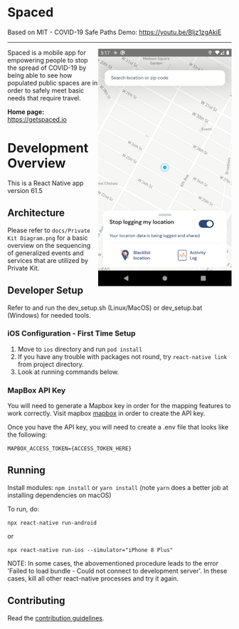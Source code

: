 # Spaced

Based on MIT - COVID-19 Safe Paths
Demo: https://youtu.be/Bljz1zgAkiE

----

<img align="right" width="300" src="./assets/PreviewUI.png" data-canonical-src="./assets/PreviewUI.png"/>

Spaced is a mobile app for empowering people to stop the spread of COVID-19 by being able to see how populated public spaces are in order to safely meet basic needs that require travel.

**Home page:** https://getspaced.io

# Development Overview

This is a React Native app version 61.5

## Architecture

Please refer to `docs/Private Kit Diagram.png` for a basic overview on the sequencing of generalized events and services that are utilized by Private Kit.

## Developer Setup

Refer to and run the dev_setup.sh (Linux/MacOS) or dev_setup.bat (Windows) for needed tools.

### iOS Configuration - First Time Setup

1. Move to `ios` directory and run `pod install`
2. If you have any trouble with packages not round, try `react-native link` from project directory.
3. Look at running commands below.

### MapBox API Key
You will need to generate a Mapbox key in order for the mapping features to work correctly. Visit mapbox [mapbox](https://www.mapbox.com/) in order to create the API key.

Once you have the API key, you will need to create a .env file that looks like the following:
```
MAPBOX_ACCESS_TOKEN={ACCESS_TOKEN_HERE}
```

## Running

Install modules:
```npm install``` or ```yarn install``` (note ```yarn``` does a better job at installing dependencies on macOS)

To run, do:
```
npx react-native run-android
```
or
```
npx react-native run-ios --simulator="iPhone 8 Plus"
```

NOTE: In some cases, the abovementioned procedure leads to the error 'Failed to load bundle - Could not connect to development server'. In these cases, kill all other react-native processes and try it again.

## Contributing

Read the [contribution guidelines](CONTRIBUTING.md).



